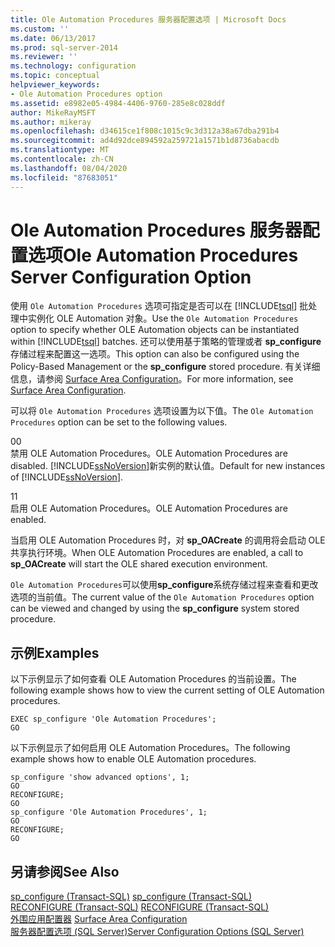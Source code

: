 ```yaml
---
title: Ole Automation Procedures 服务器配置选项 | Microsoft Docs
ms.custom: ''
ms.date: 06/13/2017
ms.prod: sql-server-2014
ms.reviewer: ''
ms.technology: configuration
ms.topic: conceptual
helpviewer_keywords:
- Ole Automation Procedures option
ms.assetid: e8982e05-4984-4406-9760-285e8c028ddf
author: MikeRayMSFT
ms.author: mikeray
ms.openlocfilehash: d34615ce1f808c1015c9c3d312a38a67dba291b4
ms.sourcegitcommit: ad4d92dce894592a259721a1571b1d8736abacdb
ms.translationtype: MT
ms.contentlocale: zh-CN
ms.lasthandoff: 08/04/2020
ms.locfileid: "87683051"
---
```

# <a name="ole-automation-procedures-server-configuration-option"></a><span data-ttu-id="885bd-102">Ole Automation Procedures 服务器配置选项</span><span class="sxs-lookup"><span data-stu-id="885bd-102">Ole Automation Procedures Server Configuration Option</span></span>
  <span data-ttu-id="885bd-103">使用 `Ole Automation Procedures` 选项可指定是否可以在 [!INCLUDE[tsql](../../includes/tsql-md.md)] 批处理中实例化 OLE Automation 对象。</span><span class="sxs-lookup"><span data-stu-id="885bd-103">Use the `Ole Automation Procedures` option to specify whether OLE Automation objects can be instantiated within [!INCLUDE[tsql](../../includes/tsql-md.md)] batches.</span></span> <span data-ttu-id="885bd-104">还可以使用基于策略的管理或者 **sp_configure** 存储过程来配置这一选项。</span><span class="sxs-lookup"><span data-stu-id="885bd-104">This option can also be configured using the Policy-Based Management or the **sp_configure** stored procedure.</span></span> <span data-ttu-id="885bd-105">有关详细信息，请参阅 [Surface Area Configuration](../../relational-databases/security/surface-area-configuration.md)。</span><span class="sxs-lookup"><span data-stu-id="885bd-105">For more information, see [Surface Area Configuration](../../relational-databases/security/surface-area-configuration.md).</span></span>  
  
 <span data-ttu-id="885bd-106">可以将 `Ole Automation Procedures` 选项设置为以下值。</span><span class="sxs-lookup"><span data-stu-id="885bd-106">The `Ole Automation Procedures` option can be set to the following values.</span></span>  
  
 <span data-ttu-id="885bd-107">0</span><span class="sxs-lookup"><span data-stu-id="885bd-107">0</span></span>  
 <span data-ttu-id="885bd-108">禁用 OLE Automation Procedures。</span><span class="sxs-lookup"><span data-stu-id="885bd-108">OLE Automation Procedures are disabled.</span></span> <span data-ttu-id="885bd-109">[!INCLUDE[ssNoVersion](../../includes/ssnoversion-md.md)]新实例的默认值。</span><span class="sxs-lookup"><span data-stu-id="885bd-109">Default for new instances of [!INCLUDE[ssNoVersion](../../includes/ssnoversion-md.md)].</span></span>  
  
 <span data-ttu-id="885bd-110">1</span><span class="sxs-lookup"><span data-stu-id="885bd-110">1</span></span>  
 <span data-ttu-id="885bd-111">启用 OLE Automation Procedures。</span><span class="sxs-lookup"><span data-stu-id="885bd-111">OLE Automation Procedures are enabled.</span></span>  
  
 <span data-ttu-id="885bd-112">当启用 OLE Automation Procedures 时，对 **sp_OACreate** 的调用将会启动 OLE 共享执行环境。</span><span class="sxs-lookup"><span data-stu-id="885bd-112">When OLE Automation Procedures are enabled, a call to **sp_OACreate** will start the OLE shared execution environment.</span></span>  
  
 <span data-ttu-id="885bd-113">`Ole Automation Procedures`可以使用**sp_configure**系统存储过程来查看和更改选项的当前值。</span><span class="sxs-lookup"><span data-stu-id="885bd-113">The current value of the `Ole Automation Procedures` option can be viewed and changed by using the **sp_configure** system stored procedure.</span></span>  
  
## <a name="examples"></a><span data-ttu-id="885bd-114">示例</span><span class="sxs-lookup"><span data-stu-id="885bd-114">Examples</span></span>  
 <span data-ttu-id="885bd-115">以下示例显示了如何查看 OLE Automation Procedures 的当前设置。</span><span class="sxs-lookup"><span data-stu-id="885bd-115">The following example shows how to view the current setting of OLE Automation procedures.</span></span>  
  
```  
EXEC sp_configure 'Ole Automation Procedures';  
GO  
```  
  
 <span data-ttu-id="885bd-116">以下示例显示了如何启用 OLE Automation Procedures。</span><span class="sxs-lookup"><span data-stu-id="885bd-116">The following example shows how to enable OLE Automation procedures.</span></span>  
  
```  
sp_configure 'show advanced options', 1;  
GO  
RECONFIGURE;  
GO  
sp_configure 'Ole Automation Procedures', 1;  
GO  
RECONFIGURE;  
GO  
```  
  
## <a name="see-also"></a><span data-ttu-id="885bd-117">另请参阅</span><span class="sxs-lookup"><span data-stu-id="885bd-117">See Also</span></span>  
 <span data-ttu-id="885bd-118">[sp_configure &#40;Transact-SQL&#41;](/sql/relational-databases/system-stored-procedures/sp-configure-transact-sql) </span><span class="sxs-lookup"><span data-stu-id="885bd-118">[sp_configure &#40;Transact-SQL&#41;](/sql/relational-databases/system-stored-procedures/sp-configure-transact-sql) </span></span>  
 <span data-ttu-id="885bd-119">[RECONFIGURE (Transact-SQL)](/sql/t-sql/language-elements/reconfigure-transact-sql) </span><span class="sxs-lookup"><span data-stu-id="885bd-119">[RECONFIGURE &#40;Transact-SQL&#41;](/sql/t-sql/language-elements/reconfigure-transact-sql) </span></span>  
 <span data-ttu-id="885bd-120">[外围应用配置器](../../relational-databases/security/surface-area-configuration.md) </span><span class="sxs-lookup"><span data-stu-id="885bd-120">[Surface Area Configuration](../../relational-databases/security/surface-area-configuration.md) </span></span>  
 [<span data-ttu-id="885bd-121">服务器配置选项 (SQL Server)</span><span class="sxs-lookup"><span data-stu-id="885bd-121">Server Configuration Options &#40;SQL Server&#41;</span></span>](server-configuration-options-sql-server.md)  
  
  
